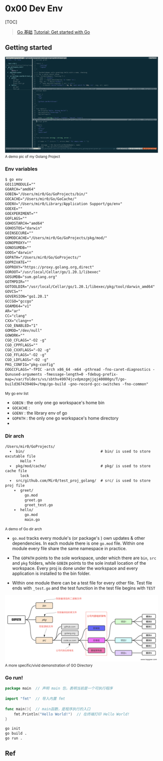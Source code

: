 # 0x00 Dev Env
[TOC]



> [Go 基础](https://www.topgoer.com)
> [Tutorial: Get started with Go](https://go.dev/doc/tutorial/getting-started)

## Getting started
![Screen Shot 2022-09-05 at 12.27.15 AM](../../../../../../Assets/Pics/Screen%20Shot%202022-09-05%20at%2012.27.15%20AM-2308842-2308845.png)
<small>A demo pic of my Golang Project</small>


### Env variables
```shell
$ go env
GO111MODULE=""
GOARCH="amd64"
GOBIN="/Users/mir0/Go/GoProjects/bin/"
GOCACHE="/Users/mir0/Go/GoCache/"
GOENV="/Users/mir0/Library/Application Support/go/env"
GOEXE=""
GOEXPERIMENT=""
GOFLAGS=""
GOHOSTARCH="amd64"
GOHOSTOS="darwin"
GOINSECURE=""
GOMODCACHE="/Users/mir0/Go/GoProjects/pkg/mod/"
GONOPROXY=""
GONOSUMDB=""
GOOS="darwin"
GOPATH="/Users/mir0/Go/GoProjects/"
GOPRIVATE=""
GOPROXY="https://proxy.golang.org,direct"
GOROOT="/usr/local/Cellar/go/1.20.1/libexec"
GOSUMDB="sum.golang.org"
GOTMPDIR=""
GOTOOLDIR="/usr/local/Cellar/go/1.20.1/libexec/pkg/tool/darwin_amd64"
GOVCS=""
GOVERSION="go1.20.1"
GCCGO="gccgo"
GOAMD64="v1"
AR="ar"
CC="clang"
CXX="clang++"
CGO_ENABLED="1"
GOMOD="/dev/null"
GOWORK=""
CGO_CFLAGS="-O2 -g"
CGO_CPPFLAGS=""
CGO_CXXFLAGS="-O2 -g"
CGO_FFLAGS="-O2 -g"
CGO_LDFLAGS="-O2 -g"
PKG_CONFIG="pkg-config"
GOGCCFLAGS="-fPIC -arch x86_64 -m64 -pthread -fno-caret-diagnostics -Qunused-arguments -fmessage-length=0 -fdebug-prefix-map=/var/folders/vs/sbthv49974jcvdpmzgmjjqj40000gn/T/go-build367439469=/tmp/go-build -gno-record-gcc-switches -fno-common"
```
<small>My go env list</small>

- `GOBIN` : the only one go workspace's home bin
- `GOCACHE` : 
- `GOENV` : the library env of go
- `GOPATH` : the only one go workspace's home directory
- 

### Dir arch
```shell
/Users/mir0/GoProjects/
  ▾  bin/									# bin/ is used to store excutable file
       Hello *
  ▾  pkg/mod/cache/							# pkg/ is used to store cache file
       lock
  ▾  src/github.com/Mir0/test_proj_golang/	# src/ is used to store proj file
    ▾  greet/
         go.mod
         greet.go
         greet_test.go
    ▾  hello/
         go.mod
         main.go
```
<small>A demo of Go dir arch</small>

- `go.mod` tracks every module's (or package's ) own updates & other dependencies. In each module there is one `go.mod` file. Within one module every file share the same namespace in practice. 

- The `GOPATH` points to the sole workspace, under which there are `bin`, `src` and `pkg` folders, while `GOBIN` points to the sole install location of the workspace. Every proj is done under the workspace and every application is installed to the bin folder. 

- Within one module there can be a test file for every other file. Test file ends with `_test.go` and the test function in the test file begins with `TEST`


![null](../../../../../../Assets/Pics/m_314d22a4ff3892f028ce7bb6e358ef29_r.png)
<small>A more specific/vivid demonstration of GO Directory</small>


### Go run!
```go
package main  // 声明 main 包，表明当前是一个可执行程序

import "fmt"  // 导入内置 fmt 

func main(){  // main函数，是程序执行的入口
    fmt.Println("Hello World!")  // 在终端打印 Hello World!
}
```

```shell
go init
go build . 
go run .
```



## Ref
